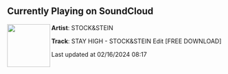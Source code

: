 ## Currently Playing on SoundCloud

[<img align="left" width="100" src="https://i1.sndcdn.com/artworks-8yCSyWyRf8Z5UDEg-ryREpQ-t500x500.jpg">](https://soundcloud.com/stockustein/stay-high-stockstein-edit-free-download)

**Artist**: STOCK&STEIN 

**Track**: STAY HIGH - STOCK&STEIN Edit [FREE DOWNLOAD]

Last updated at 02/16/2024 08:17
